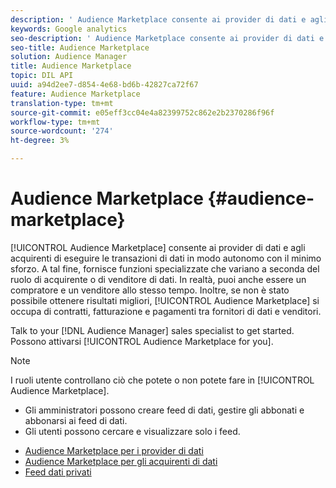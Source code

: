 ```yaml
---
description: ' Audience Marketplace consente ai provider di dati e agli acquirenti di eseguire le transazioni di dati in modo self-service con il minimo sforzo. A tal fine, fornisce funzioni specializzate che variano a seconda del ruolo di acquirente o di venditore di dati. In realtà, puoi anche essere un compratore e un venditore allo stesso tempo. Inoltre, se non è stato possibile migliorare la situazione,  Audience Marketplace si occupa di contratti, fatturazione e pagamenti tra fornitori di dati e venditori.'
keywords: Google analytics
seo-description: ' Audience Marketplace consente ai provider di dati e agli acquirenti di eseguire le transazioni di dati in modo self-service con il minimo sforzo. A tal fine, fornisce funzioni specializzate che variano a seconda del ruolo di acquirente o di venditore di dati. In realtà, puoi anche essere un compratore e un venditore allo stesso tempo. Inoltre, se non è stato possibile migliorare la situazione,  Audience Marketplace si occupa di contratti, fatturazione e pagamenti tra fornitori di dati e venditori.'
seo-title: Audience Marketplace
solution: Audience Manager
title: Audience Marketplace
topic: DIL API
uuid: a94d2ee7-d854-4e68-bd6b-42827ca72f67
feature: Audience Marketplace
translation-type: tm+mt
source-git-commit: e05eff3cc04e4a82399752c862e2b2370286f96f
workflow-type: tm+mt
source-wordcount: '274'
ht-degree: 3%

---
```



# Audience Marketplace {#audience-marketplace}

[!UICONTROL Audience Marketplace] consente ai provider di dati e agli acquirenti di eseguire le transazioni di dati in modo autonomo con il minimo sforzo. A tal fine, fornisce funzioni specializzate che variano a seconda del ruolo di acquirente o di venditore di dati. In realtà, puoi anche essere un compratore e un venditore allo stesso tempo. Inoltre, se non è stato possibile ottenere risultati migliori, [!UICONTROL Audience Marketplace] si occupa di contratti, fatturazione e pagamenti tra fornitori di dati e venditori.

Talk to your [!DNL Audience Manager] sales specialist to get started. Possono attivarsi [!UICONTROL Audience Marketplace for you].

>[!NOTE]
>
>I ruoli utente controllano ciò che potete o non potete fare in [!UICONTROL Audience Marketplace].
>
> * Gli amministratori possono creare feed di dati, gestire gli abbonati e abbonarsi ai feed di dati.
> * Gli utenti possono cercare e visualizzare solo i feed.


* [Audience Marketplace per i provider di dati](/help/using/features/audience-marketplace/marketplace-data-providers/marketplace-data-providers.md)
* [Audience Marketplace per gli acquirenti di dati](/help/using/features/audience-marketplace/marketplace-data-buyers/marketplace-data-buyers.md)
* [Feed dati privati](/help/using/features/audience-marketplace/marketplace-private-feeds.md)
